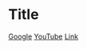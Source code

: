 # Title

[Google](https://www.google.com/)
[YouTube](https://www.youtube.com/)
[Link][1]

[1]: http://b.org

